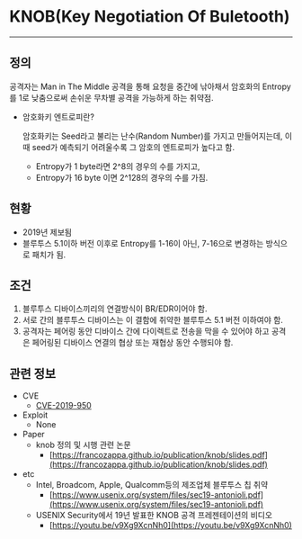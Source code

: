 # KNOB(Key Negotiation Of Buletooth)

---

## 정의

공격자는 Man in The Middle 공격을 통해 요청을 중간에 낚아채서 암호화의 Entropy를 1로 낮춤으로써 손쉬운 무차별 공격을 가능하게 하는 취약점.

- 암호화키 엔트로피란?

    암호화키는 Seed라고 불리는 난수(Random Number)를 가지고 만들어지는데,
    이때 seed가 예측되기 어려울수록 그 암호의 엔트로피가 높다고 함.

    - Entropy가 1 byte라면 2^8의 경우의 수를 가지고,
    - Entropy가 16 byte 이면 2^128의 경우의 수를 가짐.

## 현황

- 2019년 제보됨
- 블루투스 5.1이하 버전 이후로 Entropy를 1-16이 아닌, 7-16으로 변경하는 방식으로 패치가 됨.

## 조건

1. 블루투스 디바이스끼리의 연결방식이 BR/EDR이어야 함.
2. 서로 간의 블루투스 디바이스는 이 결함에 취약한 블루투스 5.1 버전 이하여야 함.
3. 공격자는 페어링 동안 디바이스 간에 다이렉트로 전송을 막을 수 있어야 하고 공격은 페어링된 디바이스 연결의 협상 또는 재협상 동안 수행되야 함.

## 관련 정보

- CVE
    - [CVE-2019-950](https://nvd.nist.gov/vuln/detail/CVE-2019-9506)
- Exploit
    - None
- Paper
    - knob 정의 및 시행 관련 논문
        - [https://francozappa.github.io/publication/knob/slides.pdf](https://francozappa.github.io/publication/knob/slides.pdf)
- etc
    - Intel, Broadcom, Apple, Qualcomm등의 제조업체 블루투스 칩 취약
        - [https://www.usenix.org/system/files/sec19-antonioli.pdf](https://www.usenix.org/system/files/sec19-antonioli.pdf)
    - USENIX Security에서 19년 발표한 KNOB 공격 프레젠테이션의 비디오
        - [https://youtu.be/v9Xg9XcnNh0](https://youtu.be/v9Xg9XcnNh0)
